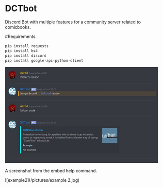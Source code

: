 # DCTbot
Discord Bot with multiple features for a community server related to comicbooks.

#Requirements
```
pip install requests
pip install bs4
pip install discord
pip install google-api-python-client
```
![example](/pictures/example.jpg)

A screenshot from the embed help command.

![example2](/pictures/example 2.jpg)
